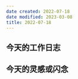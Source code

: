 ```yaml
---
date created: 2022-07-18
date modified: 2023-03-08
title: 2022-07-18
---
```


## 今天的工作日志

## 今天的灵感或闪念

